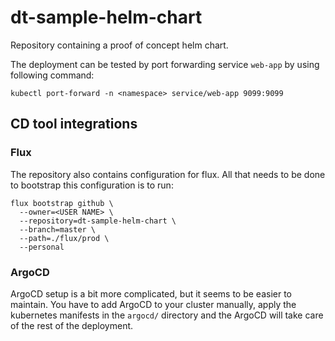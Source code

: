 # dt-sample-helm-chart
Repository containing a proof of concept helm chart.

The deployment can be tested by port forwarding service `web-app` by using following command:

`kubectl port-forward -n <namespace> service/web-app 9099:9099`

## CD tool integrations

### Flux
The repository also contains configuration for flux. All that needs to be done to bootstrap this configuration is to run:
```
flux bootstrap github \
  --owner=<USER NAME> \
  --repository=dt-sample-helm-chart \
  --branch=master \
  --path=./flux/prod \
  --personal
```
### ArgoCD
ArgoCD setup is a bit more complicated, but it seems to be easier to maintain. You have to add ArgoCD to your cluster manually, apply the kubernetes manifests in the `argocd/` directory and the ArgoCD will take care of the rest of the deployment.
